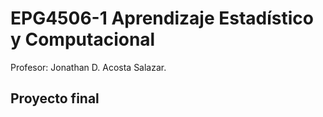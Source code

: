 # EPG4506-1 Aprendizaje Estadístico y Computacional

Profesor: Jonathan D. Acosta Salazar.

## Proyecto final





